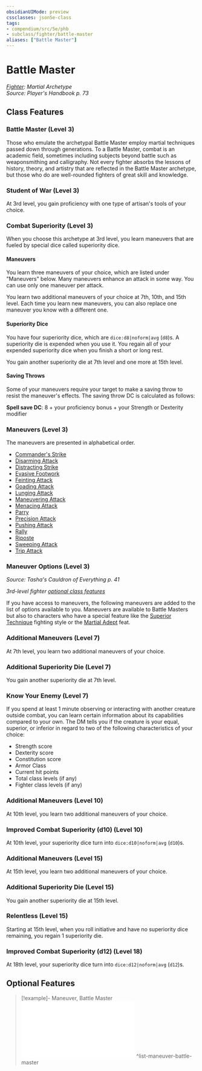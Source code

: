 ```yaml
---
obsidianUIMode: preview
cssclasses: json5e-class
tags:
- compendium/src/5e/phb
- subclass/fighter/battle-master
aliases: ["Battle Master"]
---
```

# Battle Master
*[Fighter](fighter.md): Martial Archetype*  
*Source: Player's Handbook p. 73*  


## Class Features

### Battle Master (Level 3)

Those who emulate the archetypal Battle Master employ martial techniques passed down through generations. To a Battle Master, combat is an academic field, sometimes including subjects beyond battle such as weaponsmithing and calligraphy. Not every fighter absorbs the lessons of history, theory, and artistry that are reflected in the Battle Master archetype, but those who do are well-rounded fighters of great skill and knowledge.

### Student of War (Level 3)

At 3rd level, you gain proficiency with one type of artisan's tools of your choice.

### Combat Superiority (Level 3)

When you choose this archetype at 3rd level, you learn maneuvers that are fueled by special dice called superiority dice.

#### Maneuvers

You learn three maneuvers of your choice, which are listed under "Maneuvers" below. Many maneuvers enhance an attack in some way. You can use only one maneuver per attack.

You learn two additional maneuvers of your choice at 7th, 10th, and 15th level. Each time you learn new maneuvers, you can also replace one maneuver you know with a different one.

#### Superiority Dice

You have four superiority dice, which are `dice:d8|noform|avg` (`d8`)s. A superiority die is expended when you use it. You regain all of your expended superiority dice when you finish a short or long rest.

You gain another superiority die at 7th level and one more at 15th level.

#### Saving Throws

Some of your maneuvers require your target to make a saving throw to resist the maneuver's effects. The saving throw DC is calculated as follows:

<span class='abilityDc'>**Spell save DC**: 8 + your proficiency bonus + your Strength or Dexterity modifier</span>

### Maneuvers (Level 3)

The maneuvers are presented in alphabetical order.

- [Commander's Strike](2-Mechanics/CLI/optional-features/commanders-strike.md)  
- [Disarming Attack](2-Mechanics/CLI/optional-features/disarming-attack.md)  
- [Distracting Strike](2-Mechanics/CLI/optional-features/distracting-strike.md)  
- [Evasive Footwork](2-Mechanics/CLI/optional-features/evasive-footwork.md)  
- [Feinting Attack](2-Mechanics/CLI/optional-features/feinting-attack.md)  
- [Goading Attack](2-Mechanics/CLI/optional-features/goading-attack.md)  
- [Lunging Attack](2-Mechanics/CLI/optional-features/lunging-attack.md)  
- [Maneuvering Attack](2-Mechanics/CLI/optional-features/maneuvering-attack.md)  
- [Menacing Attack](2-Mechanics/CLI/optional-features/menacing-attack.md)  
- [Parry](2-Mechanics/CLI/optional-features/parry.md)  
- [Precision Attack](2-Mechanics/CLI/optional-features/precision-attack.md)  
- [Pushing Attack](2-Mechanics/CLI/optional-features/pushing-attack.md)  
- [Rally](2-Mechanics/CLI/optional-features/rally.md)  
- [Riposte](2-Mechanics/CLI/optional-features/riposte.md)  
- [Sweeping Attack](2-Mechanics/CLI/optional-features/sweeping-attack.md)  
- [Trip Attack](2-Mechanics/CLI/optional-features/trip-attack.md)  

### Maneuver Options (Level 3)
_Source: Tasha's Cauldron of Everything p. 41_

*3rd-level fighter [optional class features](2-Mechanics/CLI/rules/variant-rules/optional-class-features-tce.md)*

If you have access to maneuvers, the following maneuvers are added to the list of options available to you. Maneuvers are available to Battle Masters but also to characters who have a special feature like the [Superior Technique](2-Mechanics/CLI/optional-features/superior-technique-tce.md) fighting style or the [Martial Adept](2-Mechanics/CLI/feats/martial-adept.md) feat.

### Additional Maneuvers (Level 7)

At 7th level, you learn two additional maneuvers of your choice.

### Additional Superiority Die (Level 7)

You gain another superiority die at 7th level.

### Know Your Enemy (Level 7)

If you spend at least 1 minute observing or interacting with another creature outside combat, you can learn certain information about its capabilities compared to your own. The DM tells you if the creature is your equal, superior, or inferior in regard to two of the following characteristics of your choice:

- Strength score  
- Dexterity score  
- Constitution score  
- Armor Class  
- Current hit points  
- Total class levels (if any)  
- Fighter class levels (if any)  

### Additional Maneuvers (Level 10)

At 10th level, you learn two additional maneuvers of your choice.

### Improved Combat Superiority (d10) (Level 10)

At 10th level, your superiority dice turn into `dice:d10|noform|avg` (`d10`)s.

### Additional Maneuvers (Level 15)

At 15th level, you learn two additional maneuvers of your choice.

### Additional Superiority Die (Level 15)

You gain another superiority die at 15th level.

### Relentless (Level 15)

Starting at 15th level, when you roll initiative and have no superiority dice remaining, you regain 1 superiority die.

### Improved Combat Superiority (d12) (Level 18)

At 18th level, your superiority dice turn into `dice:d12|noform|avg` (`d12`)s.

## Optional Features

> [!example]- Maneuver, Battle Master
> ![Maneuver, Battle Master](2-Mechanics/CLI/optional-features/list-maneuver-battle-master.md#Maneuver,%20Battle%20Master)
^list-maneuver-battle-master